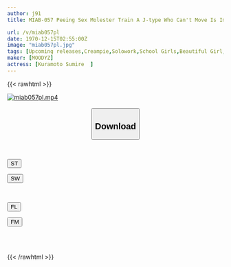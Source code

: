 ```yaml
---
author: j91
title: MIAB-057 Peeing Sex Molester Train A J-type Who Can't Move Is Immediately Fucked With A Big Dick And Creampied 20 Times, Body Fluids Dripping And Raping Sumire Kuramoto

url: /v/miab057pl
date: 1970-12-15T02:55:00Z
image: "miab057pl.jpg"
tags: [Upcoming releases,Creampie,Solowork,School Girls,Beautiful Girl,Squirting,Impromptu Sex	 ]
maker: [MOODYZ]
actress: [Kuramoto Sumire  ]
---
```



{{< rawhtml >}}

<div class="video" data-videoid="pending_link.html">
    <a href="javascript:;">
        <img src="/v/miab057pl/miab057pl.jpg" width="WIDTH" height="HEIGHT" alt="miab057pl.mp4" loading="lazy">
    </a>
</div>

<script type="text/javascript" src="https://j91.asia/asset/on-demand-pend.js"></script>

<br>
  <link rel="stylesheet" href="https://j91.asia/asset/bs5.css">
  
  <center>
  <button class="btn btn-primary" type="button" data-bs-toggle="collapse" data-bs-target=".multi-collapse" aria-expanded="false" aria-controls="multiCollapseExample1 multiCollapseExample2"><h2>Download</h2></button></center>
</p>
<div class="row">
  <div class="col">
    <div class="collapse multi-collapse" id="multiCollapseExample1">
      <div class="card card-body">
	      	      <br>
<div class="buttons">  
<p><a href="https://j91.asia/pending_link.html" target="_blank"><button class="btn-hover color-3"><i class="fa fa-download"></i> ST</button></a></p>
<p><a href="https://j91.asia/pending_link.html" target="_blank"><button class="btn-hover color-2"><i class="fa fa-download"></i> SW</button></a></p></div>
    </div>
  </div>
</div>
  <div class="col">
    <div class="collapse multi-collapse" id="multiCollapseExample2">
      <div class="card card-body">
	      <br>
<div class="buttons">
<p><a href="https://j91.asia/pending_link.html" target="_blank"><button class="btn-hover color-9"><i class="fa fa-download"></i> FL</button></a></p>
<p><a href="https://j91.asia/pending_link.html" target="_blank"><button class="btn-hover color-8"><i class="fa fa-download"></i> FM</button></a></p></div>
<br><br>
      </div>
    </div>
  </div>
</div>

{{< /rawhtml >}}